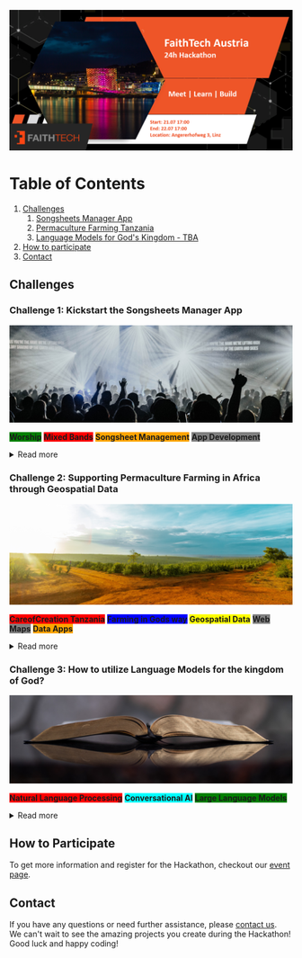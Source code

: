 ![Organization Logo](logo_slide.png)

# Table of Contents
1. [Challenges](#challenges)
    1. [Songsheets Manager App](#songsheet-manager)
    2. [Permaculture Farming Tanzania](#permaculture-tanzania)
    3. [Language Models for God's Kingdom - TBA](#language-models)
2. [How to participate](#how-to-participate)
3. [Contact](#contact)

## Challenges <a name="challenges"></a>

### Challenge 1: Kickstart the Songsheets Manager App <a name="songsheet-manager"></a>
![Challenge 1 Image](challenge_1.jpg)

<span style="font-weight: bold; background-color: green">Worship</span>
<span style="font-weight: bold; background-color: red">Mixed Bands</span>
<span style="font-weight: bold; background-color: orange">Songsheet Management</span>
<span style="font-weight: bold; background-color: gray">App Development</span>

<details>
<summary>Read more</summary>

<h4> Introduction </h4>
Interested in helping mixed bands work together more seamlessly?
If so, then help launch the Songsheets Manager app during this hackathon.
The Songsheet Manager app aims to be the go-to app for people who 
<ul>
  <li>Want to easily share songsheets with a mixed band</li>
  <li>want to do live updates/li>
  <li>Want to customise the songsheet without damaging the original data</li>
</ul>
Help develop Songsheets Manager, a tailor-made app for mixed bands that helps worship teams work together more easily.

<h4> Tasks </h4>
<ul>
  <li>Screen design (mock-ups) and implementation in Flutter</li>
  <li>Database modelling and implementation in Java Spring Boot/li>
</ul>

<h4> TechStack </h4>
<span style="font-weight: bold; background-color: orange">Flutter App</span>
<span style="font-weight: bold; background-color: orange">Java Spring boot</span>
<span style="font-weight: bold; background-color: orange">MySQL Datenbank</span>

<h4> Beneficiaries </h4>
<ul>
  <li>Worship bands (who play together regularly or sporadically)</li>
  <li>Basically any group of people who make music together/li>
</ul>

</details>

### Challenge 2: Supporting Permaculture Farming in Africa through Geospatial Data <a name="permaculture-tanzania"></a>
![Challenge 2 Image](challenge_2.jpg)

<span style="font-weight: bold; background-color: red">CareofCreation Tanzania</span>
<span style="font-weight: bold; background-color: blue">Farming in Gods way</span>
<span style="font-weight: bold; background-color: yellow">Geospatial Data</span>
<span style="font-weight: bold; background-color: gray">Web Maps</span>
<span style="font-weight: bold; background-color: orange">Data Apps</span>

<details>
<summary>Read more</summary>

<h4> Introduction </h4>
The mission of <a href=https://careofcreationtanzania.com>CareofCreation Tanzania</a> is to train people in the implementation of sustainable agriculture and forestry techniques. 
and forestry techniques to ensure sustainable development for people and their land.
When planning a new permaculture project they need geospatial data such as contour lines, wind and rain patterns, sunlight maps, buildings and roads to create permaculture design maps of the area of interest. 
Currently, the process of extracting and transforming the data is done manually, which is very time consuming. 
The challenge of the hackathon is to automate this process and think about ways to make the data accessible to users, such as CareofCreation.

<h4> Tasks </h4>
<ul>
  <li>Identification of relevant & available data sources for permaculture farm design</li>
  <li>Brainstorm on product architecture and deployment (ie desktop application vs web application)</li>
  <li>Implementation of data extraction and transformation pipeline</li>
</ul>

<h4> TechStack </h4>
<span style="font-weight: bold; background-color: orange">Date Extraction & Processing</span>
<span style="font-weight: bold; background-color: orange">Databases</span>
<span style="font-weight: bold; background-color: orange">Web Maps</span>
<span style="font-weight: bold; background-color: orange">APIs</span>
<span style="font-weight: bold; background-color: orange">GIS</span>

<h4> Beneficiaries </h4>
<ul>
  <li>Care of Creation Tanzania</li>
  <li>People and Organizations who want to implement permaculture sites in Africa </li>
</ul>

</details>


### Challenge 3: How to utilize Language Models for the kingdom of God? <a name="language-models"></a>
![Challenge 3 Image](challenge_3.jpg)

<span style="font-weight: bold; background-color: red">Natural Language Processing</span>
<span style="font-weight: bold; background-color: cyan">Conversational AI</span>
<span style="font-weight: bold; background-color: green">Large Language Models</span>

<details>
<summary>Read more</summary>

<h4> Introduction </h4>
Specific challenge details are to be announced. 
</details>

## How to Participate <a name="how-to-participate"></a>
To get more information and register for the Hackathon, 
checkout our [event page](https://www.eventbrite.com/e/faithtech-austria-hackathon-tickets-640764573087?aff=oddtdtcreator).


## Contact <a name="contact"></a>
If you have any questions or need further assistance, please [contact us](mailto:david.robl@faithtech.com). \
We can't wait to see the amazing projects you create during the Hackathon! Good luck and happy coding!
